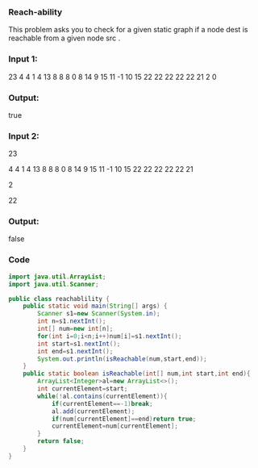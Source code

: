 ### Reach-ability 
This problem asks you to check for a given static graph if a node dest is
reachable from a given node src .
### Input 1:
23
4 4 1 4 13 8 8 8 0 8 14 9 15 11 -1 10 15 22 22 22 22 22 21
2
0
### Output:
true  

### Input 2:
23

4 4 1 4 13 8 8 8 0 8 14 9 15 11 -1 10 15 22 22 22 22 22 21

2

22

### Output:
false

### Code 
```java
import java.util.ArrayList;
import java.util.Scanner;

public class reachablility {
    public static void main(String[] args) {
        Scanner s1=new Scanner(System.in);
        int n=s1.nextInt();
        int[] num=new int[n];
        for(int i=0;i<n;i++)num[i]=s1.nextInt();
        int start=s1.nextInt();
        int end=s1.nextInt();
        System.out.println(isReachable(num,start,end));
    }
    public static boolean isReachable(int[] num,int start,int end){
        ArrayList<Integer>al=new ArrayList<>();
        int currentElement=start;
        while(!al.contains(currentElement)){
            if(currentElement==-1)break;
            al.add(currentElement);
            if(num[currentElement]==end)return true;
            currentElement=num[currentElement];
        }
        return false;
    }
}

```
